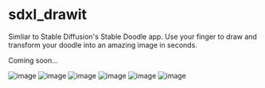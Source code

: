 # sdxl_drawit
Simliar to Stable Diffusion's Stable Doodle app. Use your finger to draw and transform your doodle into an amazing image in seconds.

Coming soon...

![image](https://github.com/Smuzzies/sdxl_drawit/assets/110495122/5bedce6b-c838-4e55-9085-4a2fdd02cb13)
![image](https://github.com/Smuzzies/sdxl_drawit/assets/110495122/8ad6aa79-3017-48a5-96a4-7e98cc6af193)
![image](https://github.com/Smuzzies/sdxl_drawit/assets/110495122/02ec4c79-2465-4138-aba2-258c72981aa4)
![image](https://github.com/Smuzzies/sdxl_drawit/assets/110495122/85780ffc-a124-4607-8389-5a83a76c0aec)
![image](https://github.com/Smuzzies/sdxl_drawit/assets/110495122/9cca2839-bd04-48d3-a993-d6cd3693cc85)
![image](https://github.com/Smuzzies/sdxl_drawit/assets/110495122/172ec629-191a-4e05-a114-7c7673d46ecc)
